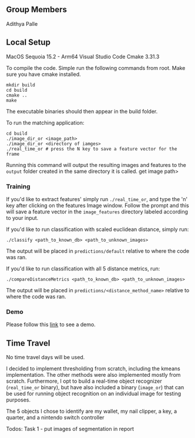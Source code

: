 ## Group Members
Adithya Palle

## Local Setup

MacOS Sequoia 15.2 - Arm64 
Visual Studio Code
Cmake 3.31.3

To compile the code. Simple run the following commands from root. Make sure you have cmake installed. 
```
mkdir build
cd build
cmake ..
make
```

The executable binaries should then appear in the build folder.

To run the matching application:

```
cd build
./image_dir_or <image_path>
./image_dir_or <directory of iamges>
./real_time_or # press the N key to save a feature vector for the frame
```
Running this command will output the resulting images and features to the `output` folder created in the same directory it is called.
get image path> <directory of image dataset> <N>

### Training

If you'd like to extract features' simply run `./real_time_or`, and type the 'n' key after clicking on the features Image window. Follow the prompt and this will save a feature vector in the `image_features` directory labeled according to your input.

If you'd like to run classification with scaled euclidean distance, simply run:

`./classify <path_to_known_db> <path_to_unknown_images>`

The output will be placed in `predictions/default` relative to where the code was ran.


If you'd like to run classification with all 5 distance metrics, run:

`./compareDistanceMetrics <path_to_known_db> <path_to_unknown_images>`

The output will be placed in `predictions/<distance_method_name>` relative to where the code was ran.


### Demo

Please follow this [link](https://drive.google.com/file/d/1bUER57udyDUkTDl73tSUmmATqzM8e60z/view?usp=sharing) to see a demo.


## Time Travel

No time travel days will be used.


I decided to implement thresholding from scratch, including the kmeans implementation. The other methods were also implemented mostly from scratch.
Furthermore, I opt to build a real-time object recognizer (`real_time_or` binary), but have also included a binary (`image_or`) that can be used for running object recognition on an individual image for testing purposes.


The 5 objects I chose to identify are my wallet, my nail clipper, a key, a quarter, and a nintendo switch controller



Todos:
Task 1 
    - put images of segmentation in report
